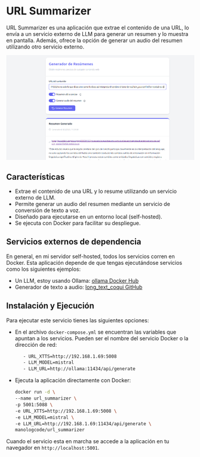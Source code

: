 # URL Summarizer

URL Summarizer es una aplicación que extrae el contenido de una URL, lo envía a un servicio externo de LLM para generar un resumen y lo muestra en pantalla. Además, ofrece la opción de generar un audio del resumen utilizando otro servicio externo.

<div align="center">
  <img src="screenshot.png" alt="Screenshot de la aplicación URL Summarizer" width="600"/>
</div>

## Características
- Extrae el contenido de una URL y lo resume utilizando un servicio externo de LLM.
- Permite generar un audio del resumen mediante un servicio de conversión de texto a voz.
- Diseñado para ejecutarse en un entorno local (self-hosted).
- Se ejecuta con Docker para facilitar su despliegue.

## Servicios externos de dependencia

En general, en mi servidor self-hosted, todos los servicios corren en Docker. Esta aplicación depende de que tengas ejecutándose servicios como los siguientes ejemplos:
   - Un LLM, estoy usando Ollama: [ollama Docker Hub](https://hub.docker.com/r/ollama/ollama)
   - Generador de texto a audio: [long_text_coqui GitHub](https://github.com/manologcode/long_text_coqui)

## Instalación y Ejecución

Para ejecutar este servicio tienes las siguientes opciones:

- En el archivo `docker-compose.yml` se encuentran las variables que apuntan a los servicios. Pueden ser el nombre del servicio Docker o la dirección de red:
   ```sh
      - URL_XTTS=http://192.168.1.69:5008
      - LLM_MODEL=mistral
      - LLM_URL=http://ollama:11434/api/generate
   ```

- Ejecuta la aplicación directamente con Docker:
   ```sh
   docker run -d \
   --name url_summarizer \
   -p 5001:5088 \
   -e URL_XTTS=http://192.168.1.69:5008 \
   -e LLM_MODEL=mistral \
   -e LLM_URL=http://192.168.1.69:11434/api/generate \
   manologcode/url_summarizer
   ```

Cuando el servicio esta en marcha se accede a la aplicación en tu navegador en `http://localhost:5001`.




